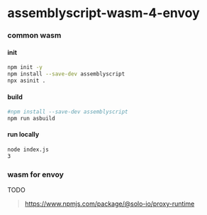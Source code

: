 # assemblyscript-wasm-4-envoy

### common wasm
#### init
```bash
npm init -y 
npm install --save-dev assemblyscript 
npx asinit .
```

#### build
```bash
#npm install --save-dev assemblyscript
npm run asbuild
```

#### run locally
```bash
node index.js 
3
```

### wasm for envoy 
TODO

> https://www.npmjs.com/package/@solo-io/proxy-runtime